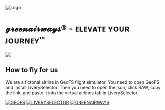 
![Logo](https://cdn.discordapp.com/attachments/747631668113965127/1325370323453087867/Screenshot_2025-01-05_023337.png?ex=677ed68d&is=677d850d&hm=d7fddae10defb8fec82dd4ea1ce5b15061f9dfa1ca727e650a8707c54a1f9fd2&)


# 𝓰𝓻𝓮𝓮𝓷𝓪𝓲𝓻𝔀𝓪𝔂𝓼®️ - ᴇʟᴇᴠᴀᴛᴇ ʏᴏᴜʀ ᴊᴏᴜʀɴᴇʏ™️

[![](https://cdn.discordapp.com/attachments/1323062402446524416/1326451146705076266/image.png?ex=677f7965&is=677e27e5&hm=b3c73c3cba8a46f56c6377b8a42da29e473d185f70bc90d0cc712f3dc28f8248&)](https://www.google.com/maps/d/u/0/edit?mid=14MXsgR-cVipX2sqhIZDp7G31_0zhwpI&usp=sharing)
 



## How to fly for us

We are a fictonal airline in GeoFS flight simulator. You need to open GeoFS and install LiverySelector. Then you need to open the json, click RAW, copy the link, and paste it into the virtual airlines tab in LiverySelector.

[![GEOFS](https://img.shields.io/badge/Open-Link?style=plastic&label=GeoFS&labelColor=%235c7673&color=%23000000
)](https://www.geo-fs.com/geofs.php)
[![LIVERYSELECTOR](https://img.shields.io/badge/Download-Link?style=plastic&label=LiverySelector&labelColor=%231c8e7f&color=%23000000)](https://github.com/kolos26/GEOFS-LiverySelector/tree/main)
[![GREENAIRWAYS](https://img.shields.io/badge/Download-Link?style=plastic&label=%F0%9D%93%B0%F0%9D%93%BB%F0%9D%93%AE%F0%9D%93%AE%F0%9D%93%B7%F0%9D%93%AA%F0%9D%93%B2%F0%9D%93%BB%F0%9D%94%80%F0%9D%93%AA%F0%9D%94%82%F0%9D%93%BC&labelColor=%237db700&color=%23000000)](https://github.com/greenairways/greenairways/blob/main/airline.json)


